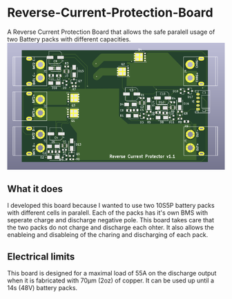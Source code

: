 # Reverse-Current-Protection-Board
A Reverse Current Protection Board that allows the safe paralell usage of two Battery packs with different capacities.
![Screenshot of the Board](board.png)

## What it does

I developed this board because I wanted to use two 10S5P battery packs with different cells in paralell. Each of the packs has it's own BMS with seperate charge and discharge negative pole. This board takes care that the two packs do not charge and discharge each ohter. It also allows the enableing and disableing of the charing and discharging of each pack.

## Electrical limits
This board is designed for a maximal load of 55A on the discharge output when it is
fabricated with 70µm (2oz) of copper. It can be used up until a 14s (48V) battery packs.

